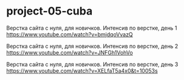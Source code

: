 # project-05-cuba
Верстка сайта с нуля, для новичков. Интенсив по верстке, день 1
https://www.youtube.com/watch?v=bmjdqoVvazQ

Верстка сайта с нуля, для новичков. Интенсив по верстке, день 2
https://www.youtube.com/watch?v=JNFGh1VohVo

Верстка сайта с нуля, для новичков. Интенсив по верстке, день 3
https://www.youtube.com/watch?v=XELfaT5a4x0&t=10053s